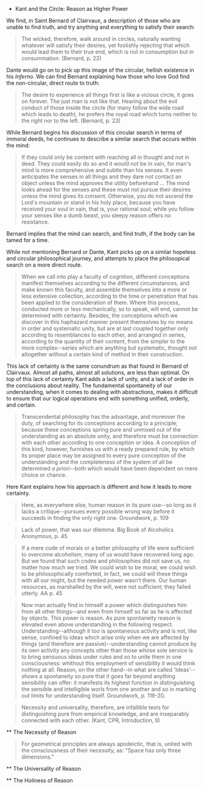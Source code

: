 * Kant and the Circle: Reason as Higher Power

We find, in Saint Bernard of Clairvaux, a description of those who are unable to find truth, and try anything and everything to satisfy their search:

> The wicked, therefore, walk around in circles, naturally wanting whatever will satisfy their desires, yet foolishly rejecting that which would lead them to their true end, which is not in consumption but in consummation. (Bernard, p. 22)

Dante would go on to pick up this image of the circular, hellish existence in his _Inferno_. We can find Bernard explaining how those who love God find the non-circular, direct route to truth:

> The desire to experience all things first is like a vicious circle, it goes on forever. The just man is not like that. Hearing about the evil conduct of those inside the circle (for many follow the wide road which leads to death), he prefers the royal road which turns neither to the right nor to the left. (Bernard, p. 23)

While Bernard begins his discussion of this circular search in terms of immoral deeds, he continues to describe a similar search that occurs within the mind:

> If they could only be content with reaching all in thought and not in deed. They could easily do so and it would not be in vain, for man's mind is more comprehensive and subtle than his senses. It even anticipates the senses in all things and they dare not contact an object unless the mind approves the utility beforehand ... The mind looks ahead for the senses and these must not pursue their desires unless the mind gives its consent. Otherwise, you do not ascend the Lord's mountain or stand in his holy place, because you have received your soul in vain, that is, your rational soul; while you follow your senses like a dumb beast, you sleepy reason offers no resistance.

Bernard implies that the mind can search, and find truth, if the body can be tamed for a time.

While not mentioning Bernard or Dante, Kant picks up on a similar hopeless and circular philosophical journey, and attempts to place the philosopical search on a more direct route.

> When we call into play a faculty of cognition, different conceptions manifest themselves according to the different circumstances, and make known this faculty, and assemble themselves into a more or less extensive collection, according to the time or penetration that has been applied to the consideration of them. Where this process, conducted more or less mechanically, so to speak, will end, cannot be determined with certainty. Besides, the conceptions which we  discover in this haphazard manner present themselves by no means in order and systematic unity, but are at last coupled together only according to resemblances to each other, and arranged in series, according to the quantity of their content, from the simpler to the more complex--series which are anything but systematic, thought not altogether without a certain kind of method in their construction.

This lack of certainty is the same conundrum as that found in Bernard of Clairvaux. Almost all paths, almost all solutions, are less than optimal. On top of this lack of certainty Kant adds a lack of unity, and a lack of order in the conclusions about reality. The fundamental spontaneity of our understanding, when it comes to dealing with abstractions, makes it difficult to ensure that our logical operations end with something unified, orderly, and certain.

> Transcendental philosophy has the advantage, and moreover the duty, of searching for its conceptions according to a principle; because these conceptions spring pure and unmixed out of the understanding as an absolute unity, and therefore must be connection with each other according to one conception or idea. A conception of this kind, however, furnishes us with a ready prepared rule, by which its proper place may be assigned to every pure conception of the understanding and the completeness of the system of all be determined *a priori*--both which would have been dependent on mere choice or chance.

Here Kant explains how his approach is different and how it leads to more certainty.

> Here, as everywhere else, human reason in its pure use--so long as it lacks a critique--pursues every possible wrong way before it succeeds in finding the only right one. Groundwork, p. 109
 
> Lack of power, that was our dilemma. Big Book of Alcoholics Anonymous, p. 45



> If a mere code of morals or a better philosophy of life were sufficient to overcome alcoholism, many of us would have recovered long ago. But we found that such codes and philosophies did not save us, no matter how much we tried. We could wish to be moral, we could wish to be philosophically comforted, in fact, we could will these things with all our might, but the needed power wasn’t there. Our human resources, as marshalled by the will, were not sufficient; they failed utterly. AA p. 45

> Now man actually find in himself a power which distinguishes him from all other things--and even from himself so far as he is affected by objects. This power is reason. As pure spontaneity reason is elevated even above understanding in the following respect. Understanding--although it too is spontaneous activity and is not, like sense, confined to ideas which arise only when we are affected by things (and therefore are passive)--understanding cannot produce by its own activity any concepts other than those whose sole service is to bring sensuous ideas under rules and so to unite them in one consciousness: whithout this employment of sensibility it would think nothing at all. Reason, on the other hand--in what are called 'Ideas'--shows a spontaneity so pure that it goes far beyond anything sensibility can offer: it manifests its highest function in distinguishing the sensible and intelligible worls from one another and so in marking out limits for understanding itself. Groundwork, p. 119-20.


> Necessity and universality, therefore, are infallible tests for distinguishing pure from empirical knowledge, and are inseparably connected with each other. (Kant, CPR, Introduction, II)

** The Necessity of Reason

> For geometrical principles are always apodeictic, that is, united with the consciousness of their necessity, as: "Space has only three dimensions."

** The Universality of Reason


** The Holiness of Reason


